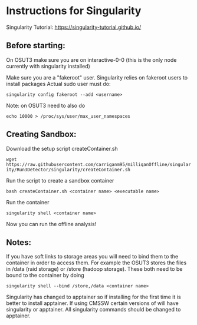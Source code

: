 # Instructions for Singularity

Singularity Tutorial: https://singularity-tutorial.github.io/

## Before starting:

On OSUT3 make sure you are on interactive-0-0 (this is the only node currently with singularity installed)

Make sure you are a "fakeroot" user. Singularity relies on fakeroot users to install packages
Actual sudo user must do:

`singularity config fakeroot --add <username>`

Note: on OSUT3 need to also do

`echo 10000 > /proc/sys/user/max_user_namespaces`

## Creating Sandbox:

Download the setup script createContainer.sh

`wget https://raw.githubusercontent.com/carriganm95/milliqanOffline/singularity/Run3Detector/singularity/createContainer.sh`

Run the script to create a sandbox container

`bash createContainer.sh <container name> <executable name>`

Run the container

`singularity shell <container name>`

Now you can run the offline analysis!

## Notes:
If you have soft links to storage areas you will need to bind them to the container in order to access them. For example the OSUT3 stores the files in /data (raid storage) or /store (hadoop storage). These both need to be bound to the container by doing

`singularity shell --bind /store,/data <container name>`

Singularity has changed to apptainer so if installing for the first time it is better to install apptainer. If using CMSSW certain versions of will have singularity or apptainer. All singularity commands should be changed to apptainer. 

